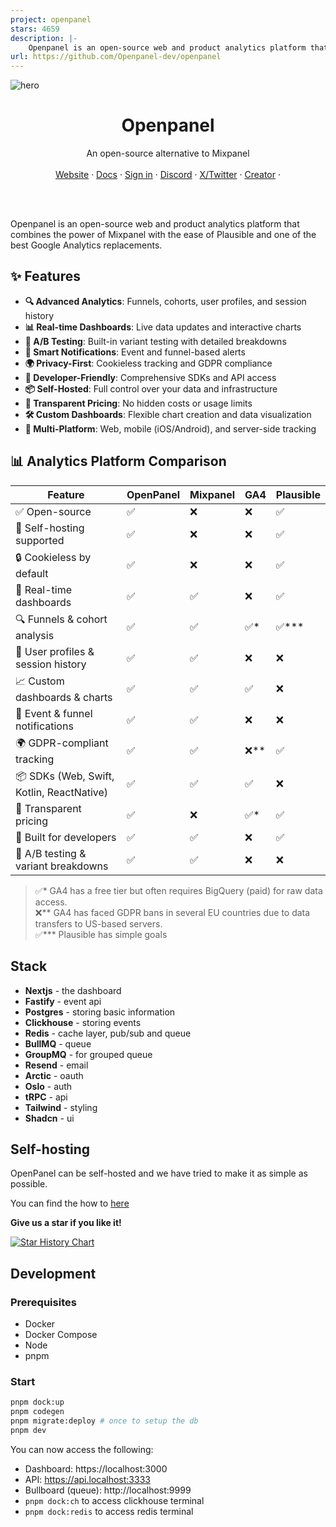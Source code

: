 ```yaml
---
project: openpanel
stars: 4659
description: |-
    Openpanel is an open-source web and product analytics platform that combines the power of Mixpanel with the ease of Plausible and one of the best Google Analytics replacements.
url: https://github.com/Openpanel-dev/openpanel
---
```


![hero](apps/public/public/ogimage.jpg)

<p align="center">
	<h1 align="center"><b>Openpanel</b></h1>
<p align="center">
    An open-source alternative to Mixpanel
    <br />
    <br />
    <a href="https://openpanel.dev">Website</a>
    ·
    <a href="https://openpanel.dev/docs">Docs</a>
    ·
    <a href="https://dashboard.openpanel.dev">Sign in</a>
    ·
    <a href="https://go.openpanel.dev/discord">Discord</a>
    ·
    <a href="https://twitter.com/OpenPanelDev">X/Twitter</a>
    ·
    <a href="https://twitter.com/CarlLindesvard">Creator</a>
    ·
  </p>
  <br />
  <br />
</p>
  
Openpanel is an open-source web and product analytics platform that combines the power of Mixpanel with the ease of Plausible and one of the best Google Analytics replacements.

## ✨ Features

- **🔍 Advanced Analytics**: Funnels, cohorts, user profiles, and session history
- **📊 Real-time Dashboards**: Live data updates and interactive charts
- **🎯 A/B Testing**: Built-in variant testing with detailed breakdowns
- **🔔 Smart Notifications**: Event and funnel-based alerts
- **🌍 Privacy-First**: Cookieless tracking and GDPR compliance
- **🚀 Developer-Friendly**: Comprehensive SDKs and API access
- **📦 Self-Hosted**: Full control over your data and infrastructure
- **💸 Transparent Pricing**: No hidden costs or usage limits
- **🛠️ Custom Dashboards**: Flexible chart creation and data visualization
- **📱 Multi-Platform**: Web, mobile (iOS/Android), and server-side tracking

## 📊 Analytics Platform Comparison

| Feature                                | OpenPanel | Mixpanel | GA4       | Plausible |
|----------------------------------------|-----------|----------|-----------|-----------|
| ✅ Open-source                         | ✅         | ❌        | ❌        | ✅         |
| 🧩 Self-hosting supported              | ✅         | ❌        | ❌        | ✅         |
| 🔒 Cookieless by default               | ✅         | ❌        | ❌        | ✅         |
| 🔁 Real-time dashboards                | ✅         | ✅        | ❌        | ✅         |
| 🔍 Funnels & cohort analysis           | ✅         | ✅        | ✅*       | ✅***         |
| 👤 User profiles & session history     | ✅         | ✅        | ❌        | ❌         |
| 📈 Custom dashboards & charts          | ✅         | ✅        | ✅        | ❌         |
| 💬 Event & funnel notifications        | ✅         | ✅        | ❌        | ❌         |
| 🌍 GDPR-compliant tracking             | ✅         | ✅        | ❌**      | ✅         |
| 📦 SDKs (Web, Swift, Kotlin, ReactNative) | ✅      | ✅        | ✅        | ❌         |
| 💸 Transparent pricing                 | ✅         | ❌        | ✅*       | ✅         |
| 🚀 Built for developers                | ✅         | ✅        | ❌        | ✅         |
| 🔧 A/B testing & variant breakdowns    | ✅         | ✅        | ❌        | ❌         |

> ✅* GA4 has a free tier but often requires BigQuery (paid) for raw data access.  
> ❌** GA4 has faced GDPR bans in several EU countries due to data transfers to US-based servers.  
> ✅*** Plausible has simple goals

## Stack

- **Nextjs** - the dashboard
- **Fastify** - event api
- **Postgres** - storing basic information
- **Clickhouse** - storing events
- **Redis** - cache layer, pub/sub and queue
- **BullMQ** - queue
- **GroupMQ** - for grouped queue
- **Resend** - email
- **Arctic** - oauth
- **Oslo** - auth
- **tRPC** - api
- **Tailwind** - styling
- **Shadcn** - ui

## Self-hosting

OpenPanel can be self-hosted and we have tried to make it as simple as possible.

You can find the how to [here](https://openpanel.dev/docs/self-hosting/self-hosting)

**Give us a star if you like it!**

[![Star History Chart](https://api.star-history.com/svg?repos=Openpanel-dev/openpanel&type=Date)](https://star-history.com/#Openpanel-dev/openpanel&Date)

## Development

### Prerequisites

- Docker
- Docker Compose
- Node
- pnpm

### Start

```bash
pnpm dock:up
pnpm codegen
pnpm migrate:deploy # once to setup the db
pnpm dev
```

You can now access the following:

- Dashboard: https://localhost:3000
- API: https://api.localhost:3333
- Bullboard (queue): http://localhost:9999
- `pnpm dock:ch` to access clickhouse terminal
- `pnpm dock:redis` to access redis terminal
